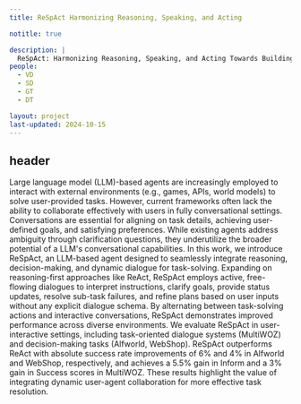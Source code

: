 ```yaml
---
title: ReSpAct Harmonizing Reasoning, Speaking, and Acting

notitle: true

description: |
  ReSpAct: Harmonizing Reasoning, Speaking, and Acting Towards Building Large Language Model-Based Conversational AI Agents
people:
  - VD
  - SD
  - GT
  - DT

layout: project
last-updated: 2024-10-15
---
```




## header

Large language model (LLM)-based agents are increasingly employed to interact with external environments (e.g., games, APIs, world models) to solve user-provided tasks. However, current frameworks often lack the ability to collaborate effectively with users in fully conversational settings. Conversations are essential for aligning on task details, achieving user-defined goals, and satisfying preferences. While existing agents address ambiguity through clarification questions, they underutilize the broader potential of a LLM's conversational capabilities. In this work, we introduce ReSpAct, an LLM-based agent designed to seamlessly integrate reasoning, decision-making, and dynamic dialogue for task-solving. Expanding on reasoning-first approaches like ReAct, ReSpAct employs active, free-flowing dialogues to interpret instructions, clarify goals, provide status updates, resolve sub-task failures, and refine plans based on user inputs without any explicit dialogue schema. By alternating between task-solving actions and interactive conversations, ReSpAct demonstrates improved performance across diverse environments. We evaluate ReSpAct in user-interactive settings, including task-oriented dialogue systems (MultiWOZ) and decision-making tasks (Alfworld, WebShop). ReSpAct outperforms ReAct with absolute success rate improvements of 6% and 4% in Alfworld and WebShop, respectively, and achieves a 5.5% gain in Inform and a 3% gain in Success scores in MultiWOZ. These results highlight the value of integrating dynamic user-agent collaboration for more effective task resolution.
